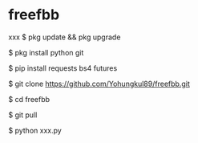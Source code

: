 # freefbb
xxx
$ pkg update && pkg upgrade









 $ pkg install python git








 $ pip install requests bs4 futures







 $ git clone https://github.com/Yohungkul89/freefbb.git
 





 $ cd freefbb
 




 $ git pull
 





 $ python xxx.py
